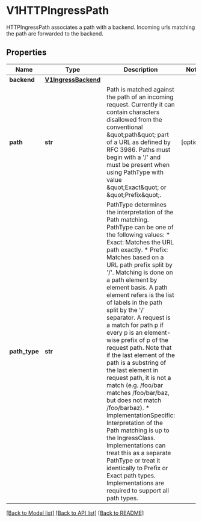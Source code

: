 # V1HTTPIngressPath

HTTPIngressPath associates a path with a backend. Incoming urls matching the path are forwarded to the backend.
## Properties
Name | Type | Description | Notes
------------ | ------------- | ------------- | -------------
**backend** | [**V1IngressBackend**](V1IngressBackend.md) |  | 
**path** | **str** | Path is matched against the path of an incoming request. Currently it can contain characters disallowed from the conventional \&quot;path\&quot; part of a URL as defined by RFC 3986. Paths must begin with a &#39;/&#39; and must be present when using PathType with value \&quot;Exact\&quot; or \&quot;Prefix\&quot;. | [optional] 
**path_type** | **str** | PathType determines the interpretation of the Path matching. PathType can be one of the following values: * Exact: Matches the URL path exactly. * Prefix: Matches based on a URL path prefix split by &#39;/&#39;. Matching is   done on a path element by element basis. A path element refers is the   list of labels in the path split by the &#39;/&#39; separator. A request is a   match for path p if every p is an element-wise prefix of p of the   request path. Note that if the last element of the path is a substring   of the last element in request path, it is not a match (e.g. /foo/bar   matches /foo/bar/baz, but does not match /foo/barbaz). * ImplementationSpecific: Interpretation of the Path matching is up to   the IngressClass. Implementations can treat this as a separate PathType   or treat it identically to Prefix or Exact path types. Implementations are required to support all path types. | 

[[Back to Model list]](../README.md#documentation-for-models) [[Back to API list]](../README.md#documentation-for-api-endpoints) [[Back to README]](../README.md)



